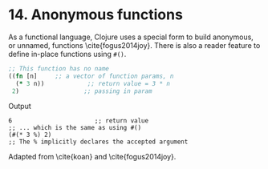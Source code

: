 
# 14. Anonymous functions

As a functional language, Clojure uses a special form to build anonymous, or unnamed, functions \cite{fogus2014joy}. There is also a reader feature to define in-place functions using `#()`.

```clojure
;; This function has no name
((fn [n]     ;; a vector of function params, n
  (* 3 n))            ;; return value = 3 * n
 2)                  ;; passing in param
```
Output

```
6                       ;; return value
;; ... which is the same as using #()
(#(* 3 %) 2)  
;; The % implicitly declares the accepted argument
```
Adapted from \cite{koan} and \cite{fogus2014joy}.
